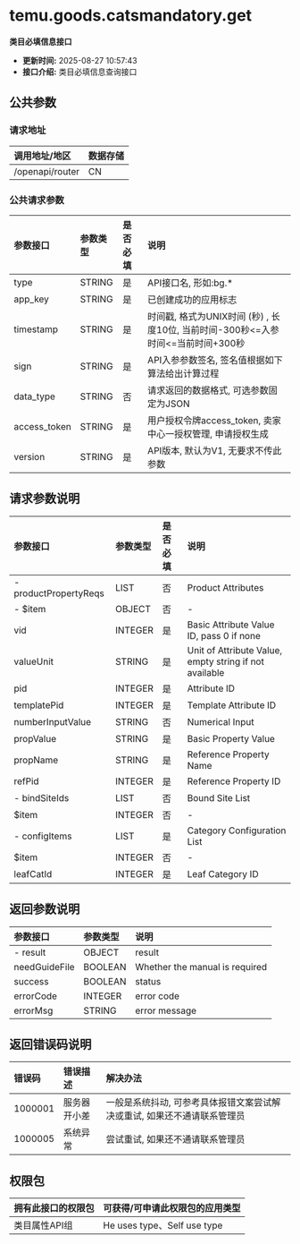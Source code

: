 # temu.goods.catsmandatory.get

**类目必填信息接口**

*   **更新时间:** 2025-08-27 10:57:43
*   **接口介绍:** 类目必填信息查询接口

## 公共参数

### 请求地址

| 调用地址/地区 | 数据存储 |
| :--- | :--- |
| /openapi/router | CN |

### 公共请求参数

| 参数接口 | 参数类型 | 是否必填 | 说明 |
| :--- | :--- | :--- | :--- |
| type | STRING | 是 | API接口名, 形如:bg.\* |
| app\_key | STRING | 是 | 已创建成功的应用标志 |
| timestamp | STRING | 是 | 时间戳, 格式为UNIX时间 (秒) , 长度10位, 当前时间-300秒<=入参时间<=当前时间+300秒 |
| sign | STRING | 是 | API入参参数签名, 签名值根据如下算法给出计算过程 |
| data\_type | STRING | 否 | 请求返回的数据格式, 可选参数固定为JSON |
| access\_token | STRING | 是 | 用户授权令牌access\_token, 卖家中心一授权管理, 申请授权生成 |
| version | STRING | 是 | API版本, 默认为V1, 无要求不传此参数 |

## 请求参数说明

| 参数接口 | 参数类型 | 是否必填 | 说明 |
| :--- | :--- | :--- | :--- |
| - productPropertyReqs | LIST | 否 | Product Attributes |
| - $item | OBJECT | 否 | - |
| vid | INTEGER | 是 | Basic Attribute Value ID, pass 0 if none |
| valueUnit | STRING | 是 | Unit of Attribute Value, empty string if not available |
| pid | INTEGER | 是 | Attribute ID |
| templatePid | INTEGER | 是 | Template Attribute ID |
| numberInputValue | STRING | 否 | Numerical Input |
| propValue | STRING | 是 | Basic Property Value |
| propName | STRING | 是 | Reference Property Name |
| refPid | INTEGER | 是 | Reference Property ID |
| - bindSiteIds | LIST | 否 | Bound Site List |
| $item | INTEGER | 否 | - |
| - configItems | LIST | 是 | Category Configuration List |
| $item | INTEGER | 否 | - |
| leafCatId | INTEGER | 是 | Leaf Category ID |

## 返回参数说明

| 参数接口 | 参数类型 | 说明 |
| :--- | :--- | :--- |
| - result | OBJECT | result |
| needGuideFile | BOOLEAN | Whether the manual is required |
| success | BOOLEAN | status |
| errorCode | INTEGER | error code |
| errorMsg | STRING | error message |

## 返回错误码说明

| 错误码 | 错误描述 | 解决办法 |
| :--- | :--- | :--- |
| 1000001 | 服务器开小差 | 一般是系统抖动, 可参考具体报错文案尝试解决或重试, 如果还不通请联系管理员 |
| 1000005 | 系统异常 | 尝试重试, 如果还不通请联系管理员 |

## 权限包

| 拥有此接口的权限包 | 可获得/可申请此权限包的应用类型 |
| :--- | :--- |
| 类目属性API组 | He uses type、Self use type |